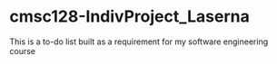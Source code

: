# cmsc128-IndivProject_Laserna

This is a to-do list built as a requirement for my software engineering course
